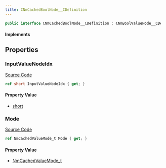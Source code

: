 ```yaml
---
title: CNmCachedBoolNode__CDefinition
---
```


```csharp
public interface CNmCachedBoolNode__CDefinition : CNmBoolValueNode__CDefinition, CNmValueNode__CDefinition, CNmGraphNode__CDefinition, ISchemaClass<CNmGraphNode__CDefinition>, ISchemaClass<CNmValueNode__CDefinition>, ISchemaClass<CNmBoolValueNode__CDefinition>, ISchemaClass<CNmCachedBoolNode__CDefinition>, ISchemaField, ISchemaClass, INativeHandle
```

#### Implements

## Properties

### InputValueNodeIdx

[Source Code](https://github.com/swiftly-solution/swiftlys2/blob/beta/managed/src/SwiftlyS2.Generated/Schemas/Interfaces/CNmCachedBoolNode__CDefinition.cs#L16)

```csharp
ref short InputValueNodeIdx { get; }
```

#### Property Value

- [short](https://learn.microsoft.com/dotnet/api/system.int16)

### Mode

[Source Code](https://github.com/swiftly-solution/swiftlys2/blob/beta/managed/src/SwiftlyS2.Generated/Schemas/Interfaces/CNmCachedBoolNode__CDefinition.cs#L18)

```csharp
ref NmCachedValueMode_t Mode { get; }
```

#### Property Value

- [NmCachedValueMode_t](/docs/api/shared/schemadefinitions/nmcachedvaluemode_t)


